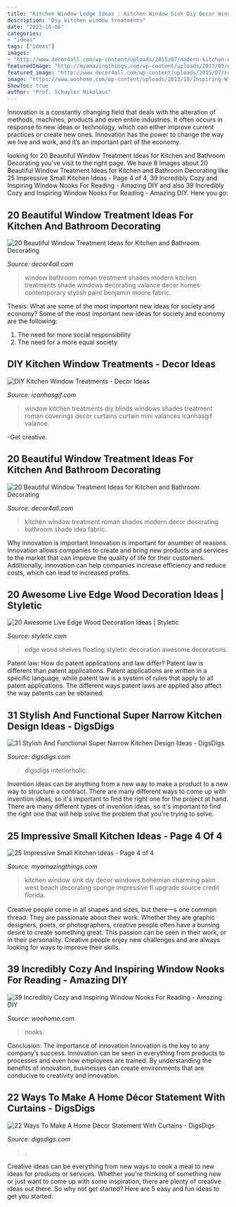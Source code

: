 ```yaml
---
title: "Kitchen Window Ledge Ideas : Kitchen Window Sink Diy Decor Windows Bohemian Charming Palm West Beach Decorating Sponge Impressive Fl Upgrade Source Credit Florida"
description: "Diy kitchen window treatments"
date: "2023-10-06"
categories:
- "ideas"
tags: ["ideas"]
images:
- "http://www.decor4all.com/wp-content/uploads/2015/07/modern-kitchen-decor-roman-shades-window-treatment-ideas-4.jpg"
featuredImage: "http://myamazingthings.com/wp-content/uploads/2017/03/window.jpg"
featured_image: "http://www.decor4all.com/wp-content/uploads/2015/07/roman-shades-window-treatment-ideas-for-bathroom-decorating-1.jpg"
image: "https://www.woohome.com/wp-content/uploads/2013/10/Inspiring-Window-Reading-Nook-15-2.jpg"
ShowToc: true
author: "Prof. Schuyler Nikolaus"
---
```



Innovation is a constantly changing field that deals with the alteration of methods, machines, products and even entire industries. It often occurs in response to new ideas or technology, which can either improve current practices or create new ones. Innovation has the power to change the way we live and work, and it’s an important part of the economy.

	

		
looking for 20 Beautiful Window Treatment Ideas for Kitchen and Bathroom Decorating you've visit to the right page. We have 8 Images about 20 Beautiful Window Treatment Ideas for Kitchen and Bathroom Decorating like 25 Impressive Small Kitchen Ideas - Page 4 of 4, 39 Incredibly Cozy and Inspiring Window Nooks For Reading - Amazing DIY and also 39 Incredibly Cozy and Inspiring Window Nooks For Reading - Amazing DIY. Here you go:
		
    
## 20 Beautiful Window Treatment Ideas For Kitchen And Bathroom Decorating

<img loading=lazy src="http://www.decor4all.com/wp-content/uploads/2015/07/roman-shades-window-treatment-ideas-for-bathroom-decorating-1.jpg" onerror="this.onerror=null;this.src='https://tse1.mm.bing.net/th?id=OIP.TYeHy_myf2BfXm8_7MYiygAAAA&amp;pid=15.1';" alt="20 Beautiful Window Treatment Ideas for Kitchen and Bathroom Decorating">

_Source: decor4all.com_

>window bathroom roman treatment shades modern kitchen treatments shade windows decorating valance decor homes contemporary stylish paint benjamin moore fabric. 

	

Thesis: What are some of the most important new ideas for society and economy?
Some of the most important new ideas for society and economy are the following: 
1. The need for more social responsibility 
2. The need for a more equal society 

    
## DIY Kitchen Window Treatments - Decor Ideas

<img loading=lazy src="https://www.icanhasgif.com/wp-content/uploads/2015/02/DIY-Kitchen-Window-Treatments-680x1024.jpg" onerror="this.onerror=null;this.src='https://tse3.mm.bing.net/th?id=OIP.NahruTNZXBkE5ACtfT2A6AHaLJ&amp;pid=15.1';" alt="DIY Kitchen Window Treatments - Decor Ideas">

_Source: icanhasgif.com_

>window kitchen treatments diy blinds windows shades treatment roman coverings decor curtains curtain mini valances icanhasgif valance. 

	

-Get creative.

    
## 20 Beautiful Window Treatment Ideas For Kitchen And Bathroom Decorating

<img loading=lazy src="http://www.decor4all.com/wp-content/uploads/2015/07/modern-kitchen-decor-roman-shades-window-treatment-ideas-4.jpg" onerror="this.onerror=null;this.src='https://tse1.mm.bing.net/th?id=OIP.s0mz2bCdMcStkUUikV9rYAAAAA&amp;pid=15.1';" alt="20 Beautiful Window Treatment Ideas for Kitchen and Bathroom Decorating">

_Source: decor4all.com_

>kitchen window treatment roman shades modern decor decorating bathroom shade idea fabric. 

	

Why innovation is important
Innovation is important for anumber of reasons. Innovation allows companies to create and bring new products and services to the market that can improve the quality of life for their customers. Additionally, innovation can help companies increase efficiency and reduce costs, which can lead to increased profits.

    
## 20 Awesome Live Edge Wood Decoration Ideas | Styletic

<img loading=lazy src="https://styletic.com/wp-content/uploads/2018/03/live-edge-wood-decorations/15-live-edge-wood-decoration-ideas.jpg" onerror="this.onerror=null;this.src='https://tse4.mm.bing.net/th?id=OIP.MeEQNUig71hRc5P2Ktz3OgHaQ-&amp;pid=15.1';" alt="20 Awesome Live Edge Wood Decoration Ideas | Styletic">

_Source: styletic.com_

>edge wood shelves floating styletic decoration awesome decorations. 

	

Patent law: How do patent applications and law differ?
Patent law is different than patent applications. Patent applications are written in a specific language, while patent law is a system of rules that apply to all patent applications. The different ways patent laws are applied also affect the way patents can be obtained.

    
## 31 Stylish And Functional Super Narrow Kitchen Design Ideas - DigsDigs

<img loading=lazy src="https://www.digsdigs.com/photos/stylish-and-functional-narrow-kitchen-design-ideas-11-554x837.jpg" onerror="this.onerror=null;this.src='https://tse4.mm.bing.net/th?id=OIP.FdIlL2ed0uDuA0MeW83pSwHaLM&amp;pid=15.1';" alt="31 Stylish And Functional Super Narrow Kitchen Design Ideas - DigsDigs">

_Source: digsdigs.com_

>digsdigs interiorholic. 

	

Invention ideas can be anything from a new way to make a product to a new way to structure a contract. There are many different ways to come up with invention ideas, so it's important to find the right one for the project at hand. There are many different types of invention ideas, so it's important to find the right one that will help solve the problem that you're trying to solve.

    
## 25 Impressive Small Kitchen Ideas - Page 4 Of 4

<img loading=lazy src="http://myamazingthings.com/wp-content/uploads/2017/03/window.jpg" onerror="this.onerror=null;this.src='https://tse1.mm.bing.net/th?id=OIP.5Q60wVOUgAxVVcHk1B8LpQHaLH&amp;pid=15.1';" alt="25 Impressive Small Kitchen Ideas - Page 4 of 4">

_Source: myamazingthings.com_

>kitchen window sink diy decor windows bohemian charming palm west beach decorating sponge impressive fl upgrade source credit florida. 

	

Creative people come in all shapes and sizes, but there一s one common thread: They are passionate about their work. Whether they are graphic designers, poets, or photographers, creative people often have a burning desire to create something great. This passion can be seen in their work, or in their personality. Creative people enjoy new challenges and are always looking for ways to improve their skills.

    
## 39 Incredibly Cozy And Inspiring Window Nooks For Reading - Amazing DIY

<img loading=lazy src="https://www.woohome.com/wp-content/uploads/2013/10/Inspiring-Window-Reading-Nook-15-2.jpg" onerror="this.onerror=null;this.src='https://tse1.mm.bing.net/th?id=OIP.qGn1BCW4pah80u4sPYk2twHaJ4&amp;pid=15.1';" alt="39 Incredibly Cozy and Inspiring Window Nooks For Reading - Amazing DIY">

_Source: woohome.com_

>nooks. 

	

Conclusion: The importance of innovation
Innovation is the key to any company’s success. Innovation can be seen in everything from products to processes and even how employees are trained. By understanding the benefits of innovation, businesses can create environments that are conducive to creativity and innovation.

    
## 22 Ways To Make A Home Décor Statement With Curtains - DigsDigs

<img loading=lazy src="https://www.digsdigs.com/photos/ways-to-make-a-home-decor-statement-with-curtains-11.jpg" onerror="this.onerror=null;this.src='https://tse3.mm.bing.net/th?id=OIP.-3CP70GnwJOcDD2cC8qLwAAAAA&amp;pid=15.1';" alt="22 Ways To Make A Home Décor Statement With Curtains - DigsDigs">

_Source: digsdigs.com_

>. 

	

Creative ideas can be everything from new ways to cook a meal to new ideas for products or services. Whether you're thinking of something new or just want to come up with some inspiration, there are plenty of creative ideas out there. So why not get started? Here are 5 easy and fun ideas to get you started: 

